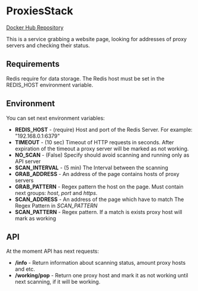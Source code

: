 # ProxiesStack
[Docker Hub Repository](https://hub.docker.com/repository/docker/maxsid/proxies-stack)

This is a service grabbing a website page, looking for 
addresses of proxy servers and checking their status.

## Requirements

Redis require for data storage. The Redis host must be set in the REDIS_HOST 
environment variable.

## Environment

You can set next environment variables:
- **REDIS_HOST** - (require) Host and port of the Redis Server. For example: "192.168.0.1:6379"
- **TIMEOUT** - (10 sec) Timeout of HTTP requests in seconds. After expiration of the timeout 
a proxy server will be marked as not working.
- **NO_SCAN** - (False) Specify should avoid scanning and running only as API server
- **SCAN_INTERVAL** - (5 min) The Interval between the scanning
- **GRAB_ADDRESS** - An address of the page contains hosts of proxy servers
- **GRAB_PATTERN** - Regex pattern the host on the page. Must contain next groups: *host*, *port* and *https*.
- **SCAN_ADDRESS** - An address of the page which have to match The Regex Pattern in *SCAN_PATTERN*
- **SCAN_PATTERN** - Regex pattern. If a match is exists proxy host will mark as working

## API

At the moment API has next requests:
- **/info** - Return information about scanning status, amount proxy hosts and etc.
- **/working/pop** - Return one proxy host and mark it as not working until next scanning, if it will be working. 